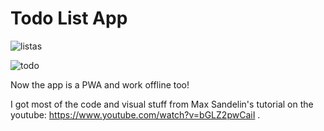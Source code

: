# Todo List App

![listas](https://user-images.githubusercontent.com/34218434/40923412-2fd41db0-67eb-11e8-8e22-7a302e26b11f.png)

![todo](https://user-images.githubusercontent.com/34218434/40923404-2a2ddd10-67eb-11e8-8784-863f3933f522.png)

Now the app is a PWA and work offline too!

I got most of the code and visual stuff from Max Sandelin's tutorial on the youtube: https://www.youtube.com/watch?v=bGLZ2pwCaiI .
 

